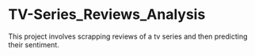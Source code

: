 # TV-Series_Reviews_Analysis
This project involves scrapping reviews of a tv series and then predicting their sentiment.
